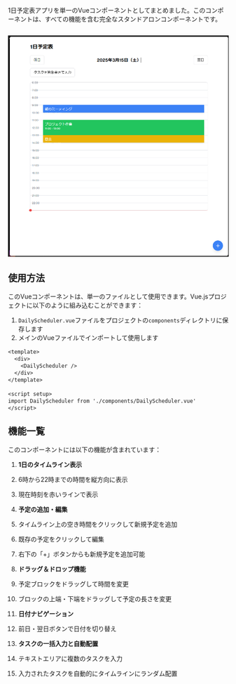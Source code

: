 1日予定表アプリを単一のVueコンポーネントとしてまとめました。このコンポーネントは、すべての機能を含む完全なスタンドアロンコンポーネントです。

```vue project="Daily Schedule App" file="DailyScheduler.vue"
```
![ui1](image-1.png)
## 使用方法

このVueコンポーネントは、単一のファイルとして使用できます。Vue.jsプロジェクトに以下のように組み込むことができます：

1. `DailyScheduler.vue`ファイルをプロジェクトの`components`ディレクトリに保存します
2. メインのVueファイルでインポートして使用します


```vue
<template>
  <div>
    <DailyScheduler />
  </div>
</template>

<script setup>
import DailyScheduler from './components/DailyScheduler.vue'
</script>
```

## 機能一覧

このコンポーネントには以下の機能が含まれています：

1. **1日のタイムライン表示**
  1. 6時から22時までの時間を縦方向に表示
  2. 現在時刻を赤いラインで表示



2. **予定の追加・編集**
  1. タイムライン上の空き時間をクリックして新規予定を追加
  2. 既存の予定をクリックして編集
  3. 右下の「+」ボタンからも新規予定を追加可能



3. **ドラッグ＆ドロップ機能**
  1. 予定ブロックをドラッグして時間を変更
  2. ブロックの上端・下端をドラッグして予定の長さを変更

4. **日付ナビゲーション**
  1. 前日・翌日ボタンで日付を切り替え

5. **タスクの一括入力と自動配置**
  1. テキストエリアに複数のタスクを入力
  2. 入力されたタスクを自動的にタイムラインにランダム配置